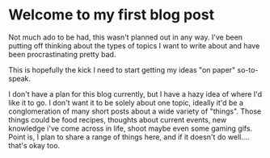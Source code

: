 # Welcome to my first blog post

Not much ado to be had, this wasn't planned out in any way. I've been putting off thinking about the types of topics I want to write about and have been procrastinating pretty bad.

This is hopefully the kick I need to start getting my ideas "on paper" so-to-speak.

I don't have a plan for this blog currently, but I have a hazy idea of where I'd like it to go. I don't want it to be solely about one topic, ideally it'd be a conglomeration of many short posts about a wide variety of "things". Those things could be food recipes, thoughts about current events, new knowledge i've come across in life, shoot maybe even some gaming gifs. Point is, I plan to share a range of things here, and if it doesn't do well.... that's okay too.
